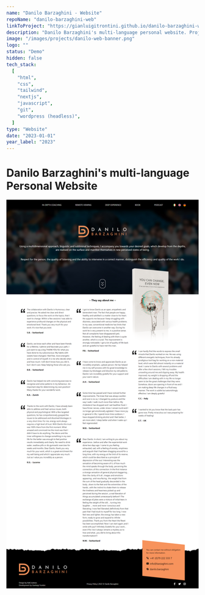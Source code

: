 ```yaml
---
name: "Danilo Barzaghini - Website"
repoName: "danilo-barzaghini-web"
linkToProject: "https://gianluigitrontini.github.io/danilo-barzaghini-web/"
description: "Danilo Barzaghini's multi-language personal website. Project from Fiverr."
image: "/images/projects/danilo-web-banner.png"
logo: ""
status: "Demo"
hidden: false
tech_stack:
  [
    "html",
    "css",
    "tailwind",
    "nextjs",
    "javascript",
    "git",
    "wordpress (headless)",
  ]
type: "Website"
date: "2023-01-01"
year_label: "2023"
---
```


# Danilo Barzaghini's multi-language Personal Website

![Danilo Barzaghini Website](https://raw.githubusercontent.com/gianluigitrontini/preview-images/main/danilo-barzaghini-screenshot.png)
